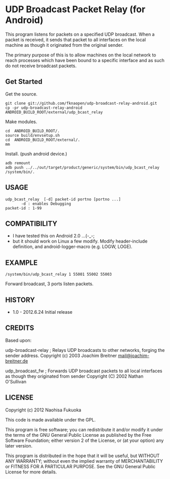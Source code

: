 UDP Broadcast Packet Relay (for Android)
=============================================================
This program listens for packets on a specified UDP broadcast.
When a packet is received, it sends that packet to all interfaces
on the local machine as though it originated from the original sender.

The primary purpose of this is to allow machines on the local network
to reach processes which have been bound to a specific interface
and as such do not receive broadcast packets.

Get Started
-------------------------------------------------------------
Get the source.

    git clone git://github.com/fknaopen/udp-broadcast-relay-android.git
    cp -pr udp-broadcast-relay-android ANDROID_BUILD_ROOT/external/udp_bcast_relay

Make modules.

    cd  ANDROID_BUILD_ROOT/.
    source build/envsetup.sh
    cd  ANDROID_BUILD_ROOT/external/.
    mm

Install. (push android device.)

    adb remount
    adb push ../../out/target/product/generic/system/bin/udp_bcast_relay /system/bin/.
 

USAGE
-------------------------------------------------------------

    udp_bcast_relay  [-d] packet-id portno [portno ...]
           -d : enables Debugging
    packet-id : 1-99

COMPATIBILITY
-------------------------------------------------------------
- I have tested this on Android 2.0 ...(-_-;
- but it should work on Linux a few modify.
  Modify header-include definition,
  and android-logger-macro (e.g. LOGW, LOGE).

EXAMPLE
-------------------------------------------------------------
    /system/bin/udp_bcast_relay 1 55001 55002 55003
Forward broadcast, 3 ports listen packets.
 
HISTORY
-------------------------------------------------------------
- 1.0 - 2012.6.24 Initial release
 
CREDITS
-------------------------------------------------------------
Based upon:

udp-broadcast-relay ; Relays UDP broadcasts to other networks, forging
    the sender address.
  Copyright (c) 2003 Joachim Breitner <mail@joachim-breitner.de>

udp_broadcast_fw ; Forwards UDP broadcast packets to all local
    interfaces as though they originated from sender
  Copyright (C) 2002  Nathan O'Sullivan

LICENSE
-------------------------------------------------------------
Copyright (c) 2012 Naohisa Fukuoka

This code is made available under the GPL.

This program is free software; you can redistribute it and/or
modify it under the terms of the GNU General Public License
as published by the Free Software Foundation; either version 2
of the License, or (at your option) any later version.

This program is distributed in the hope that it will be useful,
but WITHOUT ANY WARRANTY; without even the implied warranty of
MERCHANTABILITY or FITNESS FOR A PARTICULAR PURPOSE.  See the
GNU General Public License for more details.
